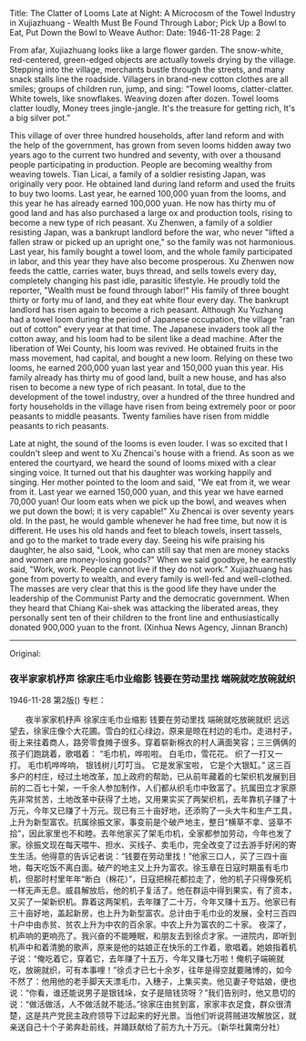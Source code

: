 Title: The Clatter of Looms Late at Night: A Microcosm of the Towel Industry in Xujiazhuang - Wealth Must Be Found Through Labor; Pick Up a Bowl to Eat, Put Down the Bowl to Weave
Author:
Date: 1946-11-28
Page: 2

From afar, Xujiazhuang looks like a large flower garden. The snow-white, red-centered, green-edged objects are actually towels drying by the village. Stepping into the village, merchants bustle through the streets, and many snack stalls line the roadside. Villagers in brand-new cotton clothes are all smiles; groups of children run, jump, and sing:
	“Towel looms, clatter-clatter.
	White towels, like snowflakes.
	Weaving dozen after dozen.
	Towel looms clatter loudly,
	Money trees jingle-jangle.
	It's the treasure for getting rich,
	It's a big silver pot.”

This village of over three hundred households, after land reform and with the help of the government, has grown from seven looms hidden away two years ago to the current two hundred and seventy, with over a thousand people participating in production. People are becoming wealthy from weaving towels. Tian Licai, a family of a soldier resisting Japan, was originally very poor. He obtained land during land reform and used the fruits to buy two looms. Last year, he earned 100,000 yuan from the looms, and this year he has already earned 100,000 yuan. He now has thirty mu of good land and has also purchased a large ox and production tools, rising to become a new type of rich peasant. Xu Zhenwen, a family of a soldier resisting Japan, was a bankrupt landlord before the war, who never "lifted a fallen straw or picked up an upright one," so the family was not harmonious. Last year, his family bought a towel loom, and the whole family participated in labor, and this year they have also become prosperous. Xu Zhenwen now feeds the cattle, carries water, buys thread, and sells towels every day, completely changing his past idle, parasitic lifestyle. He proudly told the reporter, "Wealth must be found through labor!" His family of three bought thirty or forty mu of land, and they eat white flour every day. The bankrupt landlord has risen again to become a rich peasant. Although Xu Yuzhang had a towel loom during the period of Japanese occupation, the village "ran out of cotton" every year at that time. The Japanese invaders took all the cotton away, and his loom had to be silent like a dead machine. After the liberation of Wei County, his loom was revived. He obtained fruits in the mass movement, had capital, and bought a new loom. Relying on these two looms, he earned 200,000 yuan last year and 150,000 yuan this year. His family already has thirty mu of good land, built a new house, and has also risen to become a new type of rich peasant. In total, due to the development of the towel industry, over a hundred of the three hundred and forty households in the village have risen from being extremely poor or poor peasants to middle peasants. Twenty families have risen from middle peasants to rich peasants.

Late at night, the sound of the looms is even louder. I was so excited that I couldn't sleep and went to Xu Zhencai's house with a friend. As soon as we entered the courtyard, we heard the sound of looms mixed with a clear singing voice. It turned out that his daughter was working happily and singing. Her mother pointed to the loom and said, "We eat from it, we wear from it. Last year we earned 150,000 yuan, and this year we have earned 70,000 yuan! Our loom eats when we pick up the bowl, and weaves when we put down the bowl; it is very capable!" Xu Zhencai is over seventy years old. In the past, he would gamble whenever he had free time, but now it is different. He uses his old hands and feet to bleach towels, insert tassels, and go to the market to trade every day. Seeing his wife praising his daughter, he also said, "Look, who can still say that men are money stacks and women are money-losing goods?" When we said goodbye, he earnestly said, "Work, work. People cannot live if they do not work." Xujiazhuang has gone from poverty to wealth, and every family is well-fed and well-clothed. The masses are very clear that this is the good life they have under the leadership of the Communist Party and the democratic government. When they heard that Chiang Kai-shek was attacking the liberated areas, they personally sent ten of their children to the front line and enthusiastically donated 900,000 yuan to the front. (Xinhua News Agency, Jinnan Branch)



<hr /> 

Original: 


### 夜半家家机杼声  徐家庄毛巾业缩影  钱要在劳动里找  端碗就吃放碗就织

1946-11-28
第2版()
专栏：

　　夜半家家机杼声
    徐家庄毛巾业缩影
    钱要在劳动里找
    端碗就吃放碗就织
    远远望去，徐家庄像个大花圃。雪白的红心绿边，原来是晾在村边的毛巾。走进村子，街上来往着商人，路旁零食摊子很多。穿着崭新棉衣的村人满面笑容；三三俩俩的孩子们跑跳着，歌唱着：
    “毛巾机，哗啦啦。
    白毛巾，雪花花。
    织了一打又一打。
    毛巾机哗哗响，
    银钱树儿叮叮当。
    它是发家宝啦，
    它是个大银缸。”
    这三百多户的村庄，经过土地改革，加上政府的帮助，已从前年藏着的七架织机发展到目前的二百七十架，一千余人参加制作，人们都从织毛巾中致富了。抗属田立才家原先非常贫苦，土地改革中获得了土地，又用果实买了两架织机，去年靠机子赚了十万元，今年又已赚了十万元。现已有三十亩好地，还添购了一头大牛和生产工具，上升为新型富农。抗属徐振文家，事变前是个破产地主，整日“横草不拿、竖草不拾”，因此家里也不和睦。去年他家买了架毛巾机，全家都参加劳动，今年也发了家。徐振文现在每天喂牛、担水、买线子、卖毛巾，完全改变了过去游手好闲的寄生生活。他得意的告诉记者说：“钱要在劳动里找！”他家三口人，买了三四十亩地，每天吃饭不离白面。破产的地主又上升为富农。徐玉章在日寇时期虽有毛巾机，但那时村里年年“断白（棉花）”，日寇把棉花都拉走了，他的机子只得像死机一样无声无息。威县解放后，他的机子复活了。他在群运中得到果实，有了资本，又买了一架新织机。靠着这两架机，去年赚了二十万，今年又赚十五万。他家已有三十亩好地，盖起新房，也上升为新型富农。总计由于毛巾业的发展，全村三百四十户中由赤贫、贫农上升为中农的百余家。中农上升为富农的二十家。
    夜深了，机声响的更响亮了。我兴奋的不能睡眠，和朋友去到徐贞才家。一进院内，即听到机声中和着清脆的歌声，原来是他的姑娘正在快乐的工作着，歌唱着。她娘指着机子说：“俺吃着它，穿着它，去年赚了十五万，今年又赚七万啦！俺机子端碗就吃，放碗就织，可有本事哩！”徐贞才已七十余岁，往年是得空就要赌博的，如今不然了：他用他的老手脚天天漂毛巾，入穗子，上集买卖。他见妻子夸姑娘，便也说：“你看，谁还能说男子是银钱垛，女子是赔钱货呀？”我们告别时，他又恳切的说：“做活做活，人不做活就不能活。”徐家庄由贫到富，家家丰衣足食，群众很清楚，这是共产党民主政府领导下过起来的好光景。当他们听说蒋贼进攻解放区，就亲送自己十个子弟奔赴前线，并踊跃献给了前方九十万元。（新华社冀南分社）
